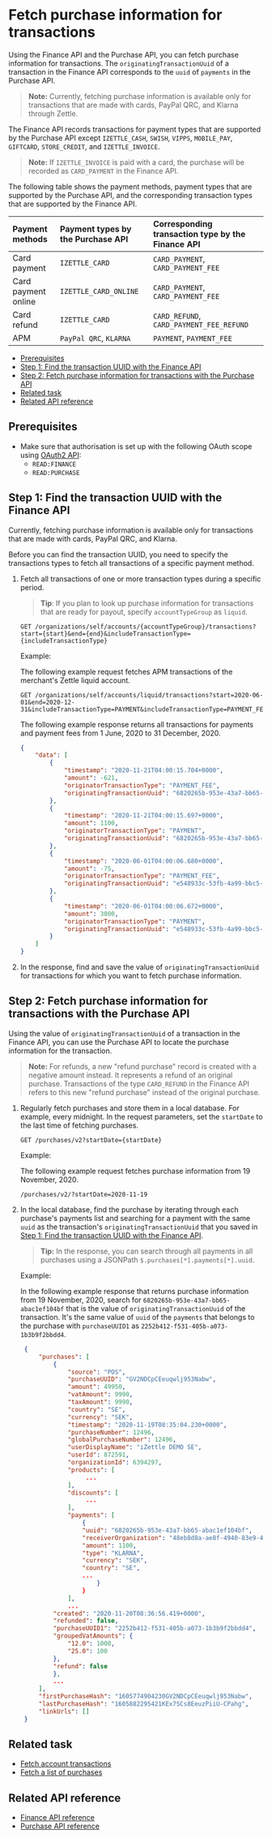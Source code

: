 Fetch purchase information for transactions
===
Using the Finance API and the Purchase API, you can fetch purchase information for transactions. The `originatingTransactionUuid` of a transaction in the Finance API corresponds to the `uuid` of `payments` in the Purchase API.  
> **Note:** Currently, fetching purchase information is available only for transactions that are made with cards, PayPal QRC, and Klarna through Zettle.

The Finance API records transactions for payment types that are supported by the Purchase API except `IZETTLE_CASH`, `SWISH`, `VIPPS`, `MOBILE_PAY`, `GIFTCARD`, `STORE_CREDIT`, and `IZETTLE_INVOICE`. 
> **Note:**  If `IZETTLE_INVOICE` is paid with a card, the purchase will be recorded as `CARD_PAYMENT` in the Finance API.

The following table shows the payment methods, payment types that are supported by the Purchase API, and the corresponding transaction types that are supported by the Finance API. 

|Payment methods |Payment types by the Purchase API |Corresponding transaction type by the Finance API |
|:---|:--- |:--- 
|Card payment |`IZETTLE_CARD` |`CARD_PAYMENT`, `CARD_PAYMENT_FEE` |
|Card payment online |`IZETTLE_CARD_ONLINE` |`CARD_PAYMENT`, `CARD_PAYMENT_FEE` | 
|Card refund |`IZETTLE_CARD` |`CARD_REFUND`, `CARD_PAYMENT_FEE_REFUND` |
|APM |`PayPal QRC`, `KLARNA` |`PAYMENT`, `PAYMENT_FEE` |  

* [Prerequisites](#prerequisites)
* [Step 1: Find the transaction UUID with the Finance API](#step-1-find-the-transaction-uuid-with-the-finance-api)
* [Step 2: Fetch purchase information for transactions with the Purchase API](#step-2-fetch-purchase-information-for-transactions-with-the-purchase-api)
* [Related task](#related-task)
* [Related API reference](#related-api-reference)

## Prerequisites
* Make sure that authorisation is set up with the following OAuth scope using [OAuth2 API](../../authorization.adoc):
    * `READ:FINANCE`
    * `READ:PURCHASE`

## Step 1: Find the transaction UUID with the Finance API
Currently, fetching purchase information is available only for transactions that are made with cards, PayPal QRC, and Klarna. 

Before you can find the transaction UUID, you need to specify the transactions types to fetch all transactions of a specific payment method.   

1. Fetch all transactions of one or more transaction types during a specific period.
   > **Tip**: If you plan to look up purchase information for transactions that are ready for payout, specify `accountTypeGroup` as `liquid`.  

    ```
    GET /organizations/self/accounts/{accountTypeGroup}/transactions?start={start}&end={end}&includeTransactionType={includeTransactionType}
    ```
   Example:
   
   The following example request fetches APM transactions of the merchant's Zettle liquid account.
   
   ```
   GET /organizations/self/accounts/liquid/transactions?start=2020-06-01&end=2020-12-31&includeTransactionType=PAYMENT&includeTransactionType=PAYMENT_FEE
   ```
       
   The following example response returns all transactions for payments and payment fees from 1 June, 2020 to 31 December, 2020.

    ```json
    {
        "data": [
            {
                "timestamp": "2020-11-21T04:00:15.704+0000",
                "amount": -621,
                "originatorTransactionType": "PAYMENT_FEE",
                "originatingTransactionUuid": "6820265b-953e-43a7-bb65-abac1ef104bf"
            },
            {
                "timestamp": "2020-11-21T04:00:15.697+0000",
                "amount": 1100,
                "originatorTransactionType": "PAYMENT",
                "originatingTransactionUuid": "6820265b-953e-43a7-bb65-abac1ef104bf"
            },
            {
                "timestamp": "2020-06-01T04:00:06.680+0000",
                "amount": -75,
                "originatorTransactionType": "PAYMENT_FEE",
                "originatingTransactionUuid": "e548933c-53fb-4a99-bbc5-c31f7861bcc3"
            },
            {
                "timestamp": "2020-06-01T04:00:06.672+0000",
                "amount": 3000,
                "originatorTransactionType": "PAYMENT",
                "originatingTransactionUuid": "e548933c-53fb-4a99-bbc5-c31f7861bcc3"
            }
        ]
    }
    ```

3. In the response, find and save the value of `originatingTransactionUuid` for transactions for which you want to fetch purchase information.

## Step 2: Fetch purchase information for transactions with the Purchase API
Using the value of `originatingTransactionUuid` of a transaction in the Finance API, you can use the Purchase API to locate the purchase information for the transaction.

> **Note:** For refunds, a new "refund purchase" record is created with a negative amount instead. It represents a refund of an original purchase. Transactions of the type `CARD_REFUND` in the Finance API refers to this new "refund purchase" instead of the original purchase.

1. Regularly fetch purchases and store them in a local database. For example, every midnight. In the request parameters, set the `startDate` to the last time of fetching purchases.
    
    ```
    GET /purchases/v2?startDate={startDate}
    ```
      
    Example:
    
    The following example request fetches purchase information from 19 November, 2020.
    ```
    /purchases/v2/?startDate=2020-11-19
    ```

2. In the local database, find the purchase by iterating through each purchase's payments list and searching for a payment with the same `uuid` as the transaction's `originatingTransactionUuid` that you saved in [Step 1: Find the transaction UUID with the Finance API](#step-1-find-the-transaction-uuid-with-the-finance-api).

   > **Tip:** In the response, you can search through all payments in all purchases using a JSONPath `$.purchases[*].payments[*].uuid`.

   Example:
   
   In the following example response that returns purchase information from 19 November, 2020, search for `6820265b-953e-43a7-bb65-abac1ef104bf` that is the value of `originatingTransactionUuid` of the transaction. It's the same value of `uuid` of the `payments` that belongs to the purchase with `purchaseUUID1` as `2252b412-f531-405b-a073-1b3b9f2bbdd4`.
       
   ```json
    {
        "purchases": [
            {
                "source": "POS",
                "purchaseUUID": "GV2NDCpCEeuqwlj953Nabw",
                "amount": 49950,
                "vatAmount": 9990,
                "taxAmount": 9990,
                "country": "SE",
                "currency": "SEK",
                "timestamp": "2020-11-19T08:35:04.230+0000",
                "purchaseNumber": 12496,
                "globalPurchaseNumber": 12496,
                "userDisplayName": "iZettle DEMO SE",
                "userId": 872591,
                "organizationId": 6394297,
                "products": [
                     ...
                ],
                "discounts": [
                     ...
                ],
                "payments": [
                    {
                    "uuid": "6820265b-953e-43a7-bb65-abac1ef104bf",
                    "receiverOrganization": "48eb8d8a-ae8f-4940-83e9-485d80f21aa0",
                    "amount": 1100,
                    "type": "KLARNA",
                    "currency": "SEK",
                    "country": "SE",
                    ...
                        }
                    }
                ],
                ...
            "created": "2020-11-20T08:36:56.419+0000",
            "refunded": false,
            "purchaseUUID1": "2252b412-f531-405b-a073-1b3b9f2bbdd4",
            "groupedVatAmounts": {
                "12.0": 1000,
                "25.0": 100
            },
            "refund": false   
            },
            ...
        ],
        "firstPurchaseHash": "1605774904230GV2NDCpCEeuqwlj953Nabw",
        "lastPurchaseHash": "1605882295421KEx7SCs8EeuzPiiU-CPahg",
        "linkUrls": []
    }
   ```

## Related task
* [Fetch account transactions](fetch-account-transactions.md)
* [Fetch a list of purchases](../../purchase.adoc#fetch-a-list-of-purchases)

## Related API reference
* [Finance API reference](../api-reference.md)
* [Purchase API reference](../../purchase.adoc)